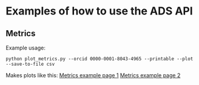 # Examples of how to use the ADS API

## Metrics

Example usage:
```
python plot_metrics.py --orcid 0000-0001-8043-4965 --printable --plot --save-to-file csv
```

Makes plots like this:
[Metrics example page 1](https://github.com/jonnybazookatone/ads-examples/blob/master/metrics-0.jpg)
[Metrics example page 2](https://github.com/jonnybazookatone/ads-examples/blob/master/metrics-0.jpg)
